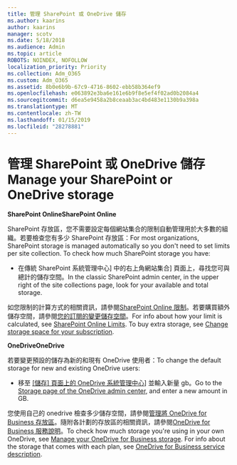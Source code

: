 ```yaml
---
title: 管理 SharePoint 或 OneDrive 儲存
ms.author: kaarins
author: kaarins
manager: scotv
ms.date: 5/18/2018
ms.audience: Admin
ms.topic: article
ROBOTS: NOINDEX, NOFOLLOW
localization_priority: Priority
ms.collection: Adm_O365
ms.custom: Adm_O365
ms.assetid: 8b0e6b9b-67c9-4716-8602-ebb58b364ef9
ms.openlocfilehash: e063892e3ba6e161e6b9f8e5ef4f02ad0b2084a4
ms.sourcegitcommit: d6ea5e9458a2b8ceaab3ac4bd483e1130b9a398a
ms.translationtype: MT
ms.contentlocale: zh-TW
ms.lasthandoff: 01/15/2019
ms.locfileid: "28278881"
---
```

# <a name="manage-your-sharepoint-or-onedrive-storage"></a><span data-ttu-id="c82bf-102">管理 SharePoint 或 OneDrive 儲存</span><span class="sxs-lookup"><span data-stu-id="c82bf-102">Manage your SharePoint or OneDrive storage</span></span>

 <span data-ttu-id="c82bf-103">**SharePoint Online**</span><span class="sxs-lookup"><span data-stu-id="c82bf-103">**SharePoint Online**</span></span>
  
<span data-ttu-id="c82bf-p101">SharePoint 存放區，您不需要設定每個網站集合的限制自動管理用於大多數的組織。若要檢查您有多少 SharePoint 存放區：</span><span class="sxs-lookup"><span data-stu-id="c82bf-p101">For most organizations, SharePoint storage is managed automatically so you don't need to set limits per site collection. To check how much SharePoint storage you have:</span></span>
  
- <span data-ttu-id="c82bf-106">在傳統 SharePoint 系統管理中心] 中的右上角網站集合] 頁面上，尋找您可與總計的儲存空間。</span><span class="sxs-lookup"><span data-stu-id="c82bf-106">In the classic SharePoint admin center, in the upper right of the site collections page, look for your available and total storage.</span></span>
    
<span data-ttu-id="c82bf-p102">如您限制的計算方式的相關資訊，請參閱[SharePoint Online 限制](https://go.microsoft.com/fwlink/p/?LinkID=856113)。若要購買額外儲存空間，請參閱[您的訂閱的變更儲存空間](https://go.microsoft.com/fwlink/?linkid=866428)。</span><span class="sxs-lookup"><span data-stu-id="c82bf-p102">For info about how your limit is calculated, see [SharePoint Online Limits](https://go.microsoft.com/fwlink/p/?LinkID=856113). To buy extra storage, see [Change storage space for your subscription](https://go.microsoft.com/fwlink/?linkid=866428).</span></span>
  
 <span data-ttu-id="c82bf-109">**OneDrive**</span><span class="sxs-lookup"><span data-stu-id="c82bf-109">**OneDrive**</span></span>
  
<span data-ttu-id="c82bf-110">若要變更預設的儲存為新的和現有 OneDrive 使用者：</span><span class="sxs-lookup"><span data-stu-id="c82bf-110">To change the default storage for new and existing OneDrive users:</span></span>
  
- <span data-ttu-id="c82bf-111">移至 [[儲存] 頁面上的 OneDrive 系統管理中心](https://admin.onedrive.com/?v=StorageSettings)] 並輸入新量 gb。</span><span class="sxs-lookup"><span data-stu-id="c82bf-111">Go to the [Storage page of the OneDrive admin center](https://admin.onedrive.com/?v=StorageSettings), and enter a new amount in GB.</span></span>
    
<span data-ttu-id="c82bf-p103">您使用自己的 onedrive 檢查多少儲存空間，請參閱[管理將 OneDrive for Business 存放區](https://go.microsoft.com/fwlink/?linkid=866429)。隨附各計劃的存放區的相關資訊，請參閱[OneDrive for Business 服務說明](https://go.microsoft.com/fwlink/p/?LinkID=826071)。</span><span class="sxs-lookup"><span data-stu-id="c82bf-p103">To check how much storage you're using in your own OneDrive, see [Manage your OneDrive for Business storage](https://go.microsoft.com/fwlink/?linkid=866429). For info about the storage that comes with each plan, see [OneDrive for Business service description](https://go.microsoft.com/fwlink/p/?LinkID=826071).</span></span>
  

